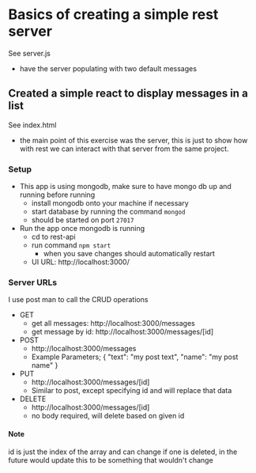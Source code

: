 # Basics of creating a simple rest server
See server.js
- have the server populating with two default messages

## Created a simple react to display messages in a list
See index.html
- the main point of this exercise was the server, this is just to show how with rest we can interact with that server from the same project.

### Setup
- This app is using mongodb, make sure to have mongo db up and running before running
    - install mongodb onto your machine if necessary
    - start database by running the command `mongod`
    - should be started on port `27017`
- Run the app once mongodb is running
    - cd to rest-api
    - run command `npm start`
        - when you save changes should automatically restart
    - UI URL: http://localhost:3000/

### Server URLs
I use post man to call the CRUD operations 
- GET
    - get all messages: http://localhost:3000/messages
    - get message by id: http://localhost:3000/messages/[id]
- POST
    - http://localhost:3000/messages
    - Example Parameters; 
        {
        "text": "my post text",
        "name": "my post name"
        }
- PUT 
    - http://localhost:3000/messages/[id]
    - Similar to post, except specifying id and will replace that data
- DELETE
    - http://localhost:3000/messages/[id]
    - no body required, will delete based on given id


#### Note
id is just the index of the array and can change if one is deleted, in the future would update this to be something that wouldn't change

